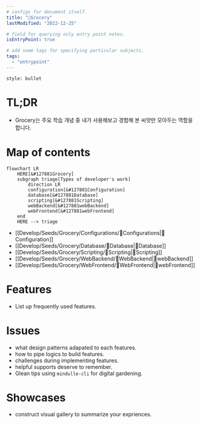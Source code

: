 ```yaml
---
# configs for document itself.
title: "🎉Grocery"
lastModified: "2022-12-25"

# field for querying only entry point notes.
isEntryPoint: true

# add some tags for specifying particular subjects.
tags:
  - "entrypoint"
---
```

```toc
style: bullet
```

# TL;DR
- Grocery는 주요 학습 개념 중 내가 사용해보고 경험해 본 씨앗만 모아두는 역할을 합니다.

# Map of contents
```mermaid
flowchart LR
	HERE[&#127881Grocery]
	subgraph triage[Types of developer's work]
		direction LR
		configuration[&#127881Configuration]
		database[&#127881Database]
		scripting[&#127881Scripting]
		webBackend[&#127881webBackend]
		webFrontend[&#127881webFrontend]
	end
	HERE --> triage
```
- [[Develop/Seeds/Grocery/Configurations/🎉Configurations|🎉Configuration]]
- [[Develop/Seeds/Grocery/Database/🎉Database|🎉Database]]
- [[Develop/Seeds/Grocery/Scripting/🎉Scripting|🎉Scripting]]
- [[Develop/Seeds/Grocery/WebBackend/🎉WebBackend|🎉webBackend]]
- [[Develop/Seeds/Grocery/WebFrontend/🎉WebFrontend|🎉webFrontend]]

# Features
- List up frequently used features.

# Issues
- what design patterns adapated to each features.
- how to pipe logics to build features.
- challenges during implementing features.
- helpful supports deserve to remember.
- Glean tips using `mindulle-cli` for digital gardening.

# Showcases
- construct visual gallery to summarize your expriences.
